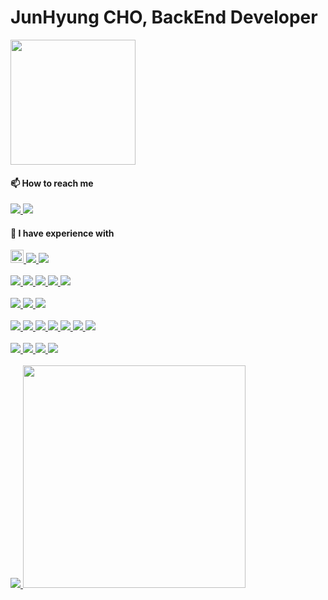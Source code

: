 # JunHyung CHO, BackEnd Developer

<a href="https://zwundzwzig.notion.site/cf17f20349cd42ca929f1b33a0e6f44a" style="display: inline">
    <img src="https://img.shields.io/badge/resume-000000?style=flat-square&logo=Notion&logoColor=white" width=200 />
</a>

<!-- 
#### 🏫 Education
<a href="https://github.com/wecode-bootcamp-korea" style="display: inline">
    <img src="https://img.shields.io/badge/>WECODE-000000?style=flat-square&logo=WECODE&logoColor=white" />
</a>
<a href="https://blog.naver.com/udemy-wjtb" style="display: inline">
    <img src="https://img.shields.io/badge/WoongjinThinkbigXUdemy_STARTERS-A435F0?style=flat-square&logo=Udemy&logoColor=white" />
</a>
-->
#### 📫 How to reach me 

<a href="https://velog.io/@amoeba25" style="display: inline">
    <img src="https://img.shields.io/badge/Velog-20C997?style=flat-square&logo=Velog&logoColor=white" />
</a>
<a href="mailto:amoeba8282@gmail.com" style="display: inline">
    <img src="https://img.shields.io/badge/Gmail-EA4335?style=flat-square&logo=Gmail&logoColor=white" />
</a>

#### 🌱 I have experience with
<a href="https://github.com/topics/java" style="display: inline">
    <img src="https://t1.daumcdn.net/cfile/tistory/99C3C24F5AD83BFA1C" width="21px" />
</a>
<a href="https://github.com/gradle" style="display: inline">
    <img src="https://img.shields.io/badge/gradle-02303A?logo=gradle" />
</a>
<a href="https://github.com/topics/javascript" style="display: inline">
    <img src="https://img.shields.io/badge/JavaScript-F7DF1E?style=flat-square&logo=JavaScript&logoColor=white" />
</a>
<br /><br />
<a href="https://github.com/spring-projects" style="display: inline">
    <img src="https://img.shields.io/badge/Spring Boot-6DB33F?style=flat-square&logo=Spring Boot&logoColor=white" />
</a>
<a href="https://github.com/spring-projects" style="display: inline">
    <img src="https://img.shields.io/badge/Spring MVC-6DB33F?style=flat-square&logo=Spring&logoColor=white" />
</a>
<a href="https://github.com/spring-projects/spring-data-jpa" style="display: inline">
    <img src="https://img.shields.io/badge/Spring Data JPA-6DB33F?style=flat-square&logo=JPA&logoColor=white" />
</a>
<a href="" style="display: inline">
    <img src="https://img.shields.io/badge/JUnit5-25A162?logo=junit5&logoColor=white" />
</a>
<a href="https://github.com/spring-projects/spring-security" style="display: inline">
    <img src="https://img.shields.io/badge/Security-6DB33F?style=flat-square&logo=Spring Security&logoColor=white" />
</a>
<br /><br />
<!-- <a href="https://github.com/mysql" style="display: inline">
    <img src="https://img.shields.io/badge/MySQL-4479A1?style=flat-square&logo=MySQL&logoColor=white" />
</a> -->
<a href="https://github.com/mariadb" style="display: inline">
    <img src="https://img.shields.io/badge/MariaDB-003545?style=flat-square&logo=MariaDB&logoColor=white" />
</a>
<a href="https://github.com/hibernate" style="display: inline">
    <img src="https://img.shields.io/badge/hibernate-59666C?logo=hibernate" />
</a>
<a href="https://github.com/redis" style="display: inline">
    <img src="https://img.shields.io/badge/redis-red?style=flat-square&logo=redis&logoColor=white" />
</a>
<br /><br />
<a href="https://github.com/git" style="display: inline">
    <img src="https://img.shields.io/badge/Git-F05032?style=flat-square&logo=Git&logoColor=white" />
</a>
<a href="https://github.com/aws" style="display: inline">
    <img src="https://img.shields.io/badge/AWS-232F3E?style=flat-square&logo=Amazon AWS" />
</a>
<a href="https://github.com/aws" style="display: inline">
    <img src="https://img.shields.io/badge/RDS-232F3E?style=flat-square&logo=Amazon RDS" />
</a>
<a href="https://github.com/aws" style="display: inline">
    <img src="https://img.shields.io/badge/Amazon Linux-232F3E?style=flat-square&logo=Amazon EC2" />
</a>
<a href="https://github.com/aws" style="display: inline">
    <img src="https://img.shields.io/badge/S3-232F3E?style=flat-square&logo=Amazon S3" />
</a>
<a href="https://github.com/nginx" style="display: inline">
    <img src="https://img.shields.io/badge/NGINX-green?style=flat-square&logo=Nginx&logoColor=white" />
</a>
<a href="https://github.com/docker" style="display: inline">
    <img src="https://img.shields.io/badge/Docker-2496ED?style=flat-square&logo=Docker&logoColor=white"/>
</a>
<!-- <a href="https://github.com/apache/tomcat" style="display: inline">
    <img src="https://img.shields.io/badge/Apache Tomcat-F8DC75?style=flat-square&logo=Apache Tomcat&logoColor=black"/>
</a> -->
<br /><br />
<a href="" style="display: inline">
    <img src="https://img.shields.io/badge/Slack-4A154B?style=flat-square&logo=Slack&logoColor=" />
</a>
<a href="" style="display: inline">
    <img src="https://img.shields.io/badge/Swagger-white?style=flat-square&logo=Swagger&logoColor=" />
</a>
<a href="" style="display: inline">
    <img src="https://img.shields.io/badge/Postman-FF6C37?style=flat-square&logo=Postman&logoColor=white" />
</a>
<a href="">
    <img src ="https://img.shields.io/badge/intelij-purple" />
</a>
<br /><br />
<a href="https://github.com/anuraghazra/github-readme-stats">
    <img src ="https://github-readme-stats.vercel.app/api?username=zwundzwzig&theme=dark&show_icons=true" />
</a>
<a href="https://github.com/anuraghazra/github-readme-stats">
    <img src ="https://github-readme-stats.vercel.app/api/top-langs/?username=zwundzwzig&layout=compact&theme=dark&show_icons=true" width=356px />
</a>
</a>

<!--
**zwundzwzig/zwundzwzig** is a ✨ _special_ ✨ repository because its `README.md` (this file) appears on your GitHub profile.

Here are some ideas to get you started:

- 🔭 I’m currently working on ...
- 👯 I’m looking to collaborate on ...
- 🤔 I’m looking for help with ...
- 💬 Ask me about ...
- 😄 Pronouns: ...
- ⚡ Fun fact: ...
-->
